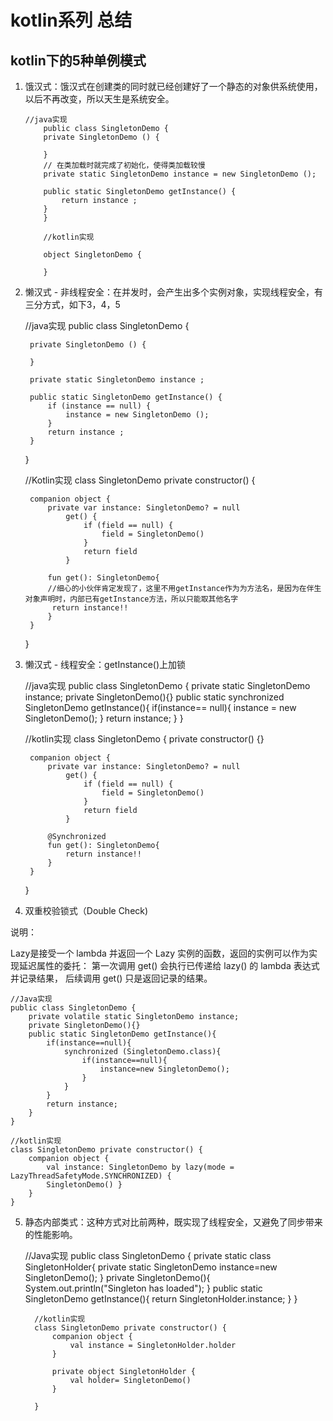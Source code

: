 # kotlin系列 总结

## kotlin下的5种单例模式

1. 饿汉式：饿汉式在创建类的同时就已经创建好了一个静态的对象供系统使用，以后不再改变，所以天生是系统安全。 



       //java实现
           public class SingletonDemo {
           private SingletonDemo () {
       
           }
           // 在类加载时就完成了初始化，使得类加载较慢
           private static SingletonDemo instance = new SingletonDemo ();
       
           public static SingletonDemo getInstance() {
               return instance ;
           }
           }
           
           //kotlin实现
           
           object SingletonDemo {
           
           }


2. 懒汉式 - 非线程安全：在并发时，会产生出多个实例对象，实现线程安全，有三分方式，如下3，4，5
   



    //java实现
    public class SingletonDemo {
    
        private SingletonDemo () {
    
        }
       
        private static SingletonDemo instance ;
    
        public static SingletonDemo getInstance() {
            if (instance == null) {
                instance = new SingletonDemo ();
            }
            return instance ;
        }
    }
  
    //Kotlin实现
    class SingletonDemo private constructor() {
       
        companion object {
            private var instance: SingletonDemo? = null
                get() {
                    if (field == null) {
                        field = SingletonDemo()
                    }
                    return field
                }
                
            fun get(): SingletonDemo{
            //细心的小伙伴肯定发现了，这里不用getInstance作为为方法名，是因为在伴生对象声明时，内部已有getInstance方法，所以只能取其他名字
             return instance!!
            }
        }
    }

3. 懒汉式 - 线程安全：getInstance()上加锁


    //java实现
    public class SingletonDemo {
        private static SingletonDemo instance;
        private SingletonDemo(){}
        public static synchronized SingletonDemo getInstance(){
            if(instance== null){
                instance = new SingletonDemo();
            }
            return instance;
        }
    }
    
    //kotlin实现
    class SingletonDemo {
        private constructor() {}
        
        companion object {
            private var instance: SingletonDemo? = null
                get() {
                    if (field == null) {
                        field = SingletonDemo()
                    }
                    return field
                }
            
            @Synchronized
            fun get(): SingletonDemo{
                return instance!!
            }
        }
    }
    
    
    
 4. 双重校验锁式（Double Check)
 
 说明：
 
 Lazy是接受一个 lambda 并返回一个 Lazy 实例的函数，返回的实例可以作为实现延迟属性的委托：
  第一次调用 get() 会执行已传递给 lazy() 的 lambda 表达式并记录结果， 后续调用 get() 只是返回记录的结果。
 
    //Java实现
    public class SingletonDemo {
        private volatile static SingletonDemo instance;
        private SingletonDemo(){} 
        public static SingletonDemo getInstance(){
            if(instance==null){
                synchronized (SingletonDemo.class){
                    if(instance==null){
                        instance=new SingletonDemo();
                    }
                }
            }
            return instance;
        }
    }
    
    //kotlin实现
    class SingletonDemo private constructor() {
        companion object {
            val instance: SingletonDemo by lazy(mode = LazyThreadSafetyMode.SYNCHRONIZED) {
            SingletonDemo() }
        }
    }

  
 5. 静态内部类式：这种方式对比前两种，既实现了线程安全，又避免了同步带来的性能影响。       
 
    
      
      //Java实现
          public class SingletonDemo {
              private static class SingletonHolder{
                  private static SingletonDemo instance=new SingletonDemo();
              }
              private SingletonDemo(){
                  System.out.println("Singleton has loaded");
              }
              public static SingletonDemo getInstance(){
                  return SingletonHolder.instance;
              }
          }
          
          //kotlin实现
          class SingletonDemo private constructor() {
              companion object {
                  val instance = SingletonHolder.holder
              }
          
              private object SingletonHolder {
                  val holder= SingletonDemo()
              }
          
          }